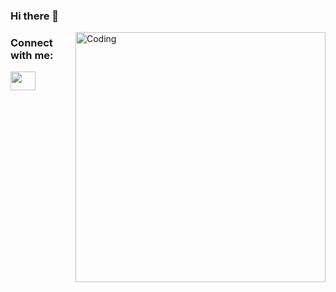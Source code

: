 ### Hi there 👋

<img align="right" alt="Coding" width="400" src="">

<h3 align="left">Connect with me:</h3>
<p align="left">
<a href="https://www.linkedin.com/in/techdiegogouveia/" target="blank"><img align="center" src="https://cdn-icons-png.flaticon.com/256/174/174857.png" alt="" height="30" width="40" /></a>
</p>
